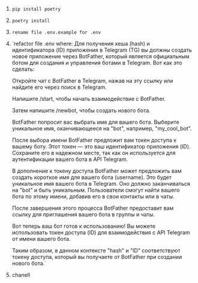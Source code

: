 1. `pip install poetry`
2. `poetry install`
3. `rename file .env.example for .env`
4. `refactor file .env where:
    Для получения хеша (hash) и идентификатора (ID) приложения в Telegram (TG) вы должны создать новое приложение через BotFather, который является официальным ботом для создания и управления ботами в Telegram. Вот как это сделать:

   Откройте чат с BotFather в Telegram, нажав на эту ссылку или найдите его через поиск в Telegram.
   
   Напишите /start, чтобы начать взаимодействие с BotFather.
   
   Затем напишите /newbot, чтобы создать нового бота.
   
   BotFather попросит вас выбрать имя для вашего бота. Выберите уникальное имя, оканчивающееся на "bot", например, "my_cool_bot".
   
   После выбора имени BotFather предложит вам токен доступа к вашему боту. Этот токен — это ваш идентификатор приложения (ID). Сохраните его в надежном месте, так как он используется для аутентификации вашего бота в API Telegram.
   
   В дополнение к токену доступа BotFather может предложить вам создать короткое имя для вашего бота (username). Это будет уникальное имя вашего бота в Telegram. Оно должно заканчиваться на "bot" и быть уникальным. Пользователи смогут найти вашего бота по этому имени, добавив его в свои контакты или в чаты.
   
   После завершения этого процесса BotFather предоставит вам ссылку для приглашения вашего бота в группы и чаты.
   
   Вот теперь ваш бот готов к использованию! Вы можете использовать токен доступа (ID) для взаимодействия с API Telegram от имени вашего бота.
   
   Таким образом, в данном контексте "hash" и "ID" соответствуют токену доступа, который вы получаете от BotFather при создании нового бота.`
5.  chanell 